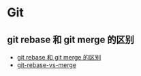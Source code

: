 # Git

## git rebase 和 git merge 的区别

- [git rebase 和 git merge 的区别](https://www.jianshu.com/p/f23f72251abc)
- [git-rebase-vs-merge](https://medium.com/datadriveninvestor/git-rebase-vs-merge-cc5199edd77c)
